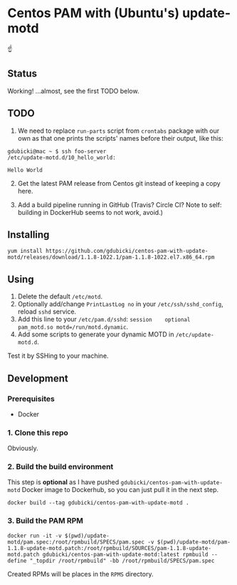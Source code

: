 # Centos PAM with (Ubuntu's) update-motd

☝

## Status️

Working! ...almost, see the first TODO below.

## TODO

1. We need to replace `run-parts` script from `crontabs` package with our own
as that one prints the scripts' names before their output, like this:

```
gdubicki@mac ~ $ ssh foo-server
/etc/update-motd.d/10_hello_world:

Hello World
```

2. Get the latest PAM release from Centos git instead of keeping a copy here.

3. Add a build pipeline running in GitHub (Travis? Circle CI? Note to self: building in DockerHub
seems to not work, avoid.)

## Installing

```
yum install https://github.com/gdubicki/centos-pam-with-update-motd/releases/download/1.1.8-1022.1/pam-1.1.8-1022.el7.x86_64.rpm
```

## Using

1. Delete the default `/etc/motd`.
2. Optionally add/change `PrintLastLog no` in your `/etc/ssh/sshd_config`, reload `sshd` service.
3. Add this line to your `/etc/pam.d/sshd`: `session    optional     pam_motd.so motd=/run/motd.dynamic`.
4. Add some scripts to generate your dynamic MOTD in `/etc/update-motd.d`.

Test it by SSHing to your machine.

## Development

### Prerequisites

* Docker

### 1. Clone this repo

Obviously.

### 2. Build the build environment

This step is **optional** as I have pushed `gdubicki/centos-pam-with-update-motd` Docker image to Dockerhub,
so you can just pull it in the next step.
 
```
docker build --tag gdubicki/centos-pam-with-update-motd .
```

### 3. Build the PAM RPM

```
docker run -it -v $(pwd)/update-motd/pam.spec:/root/rpmbuild/SPECS/pam.spec -v $(pwd)/update-motd/pam-1.1.8-update-motd.patch:/root/rpmbuild/SOURCES/pam-1.1.8-update-motd.patch gdubicki/centos-pam-with-update-motd:latest rpmbuild --define "_topdir /root/rpmbuild" -bb /root/rpmbuild/SPECS/pam.spec
```

Created RPMs will be places in the `RPMS` directory.
